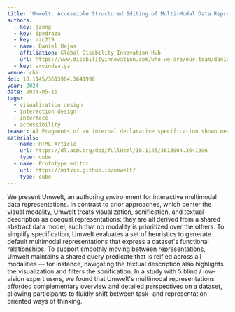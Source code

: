 ```yaml
---
title: 'Umwelt: Accessible Structured Editing of Multi-Modal Data Representations'
authors:
  - key: jzong
  - key: ipedraza
  - key: mzc219
  - name: Daniel Hajas
    affiliation: Global Disability Innovation Hub
    url: https://www.disabilityinnovation.com/who-we-are/our-team/daniel-hajas
  - key: arvindsatya
venue: chi
doi: 10.1145/3613904.3641996
year: 2024
date: 2024-05-15
tags:
  - visualization design
  - interaction design
  - interface
  - accessibility
teaser: A) Fragments of an internal declarative specification shown next to their corresponding Umwelt editor states. B) The output multimodal representation for that specification.
materials:
  - name: HTML Article
    url: https://dl.acm.org/doi/fullHtml/10.1145/3613904.3641996
    type: cube
  - name: Prototype editor
    url: https://mitvis.github.io/umwelt/
    type: cube
---
```


We present Umwelt, an authoring environment for interactive multimodal data representations. In contrast to prior approaches, which center the visual modality, Umwelt treats visualization, sonification, and textual description as coequal representations: they are all derived from a shared abstract data model, such that no modality is prioritized over the others. To simplify specification, Umwelt evaluates a set of heuristics to generate default multimodal representations that express a dataset's functional relationships. To support smoothly moving between representations, Umwelt maintains a shared query predicate that is reified across all modalities — for instance, navigating the textual description also highlights the visualization and filters the sonification. In a study with 5 blind / low-vision expert users, we found that Umwelt's multimodal representations afforded complementary overview and detailed perspectives on a dataset, allowing participants to fluidly shift between task- and representation-oriented ways of thinking.
